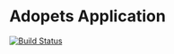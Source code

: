 # Adopets Application


[![Build Status](https://travis-ci.org/Adopets/application.svg?branch=master)](https://travis-ci.org/Adopets/application)
